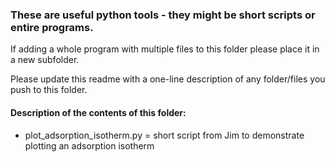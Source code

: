 ### These are useful python tools - they might be short scripts or entire programs.

If adding a whole program with multiple files to this folder please place it in a new subfolder.

Please update this readme with a one-line description of any folder/files you push to this folder.

#### Description of the contents of this folder:

-  plot_adsorption_isotherm.py = short script from Jim to demonstrate plotting an adsorption isotherm 
